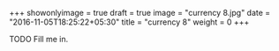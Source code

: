 +++
showonlyimage = true
draft = true
image = "currency 8.jpg"
date = "2016-11-05T18:25:22+05:30"
title = "currency 8"
weight = 0
+++

TODO Fill me in.

